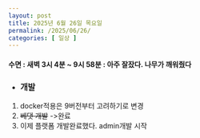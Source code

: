 ```yaml
---
layout: post
title: 2025년 6월 26일 목요일
permalink: /2025/06/26/
categories: [ 일상 ]
---
```

#### 수면 : 새벽 3시 4분 ~ 9시 58분 : 아주 잘잤다. 나무가 깨워줬다
* ### 개발
1. docker적용은 9버전부터 고려하기로 변경
2. ~~베댓 개발~~ ->완료
3. 이제 플랫폼 개발완료했다. admin개발 시작
